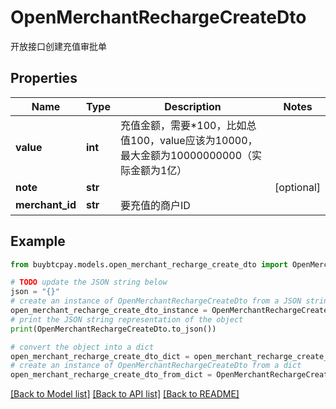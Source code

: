 # OpenMerchantRechargeCreateDto

开放接口创建充值审批单

## Properties

Name | Type | Description | Notes
------------ | ------------- | ------------- | -------------
**value** | **int** | 充值金额，需要*100，比如总值100，value应该为10000，最大金额为10000000000（实际金额为1亿） | 
**note** | **str** |  | [optional] 
**merchant_id** | **str** | 要充值的商户ID | 

## Example

```python
from buybtcpay.models.open_merchant_recharge_create_dto import OpenMerchantRechargeCreateDto

# TODO update the JSON string below
json = "{}"
# create an instance of OpenMerchantRechargeCreateDto from a JSON string
open_merchant_recharge_create_dto_instance = OpenMerchantRechargeCreateDto.from_json(json)
# print the JSON string representation of the object
print(OpenMerchantRechargeCreateDto.to_json())

# convert the object into a dict
open_merchant_recharge_create_dto_dict = open_merchant_recharge_create_dto_instance.to_dict()
# create an instance of OpenMerchantRechargeCreateDto from a dict
open_merchant_recharge_create_dto_from_dict = OpenMerchantRechargeCreateDto.from_dict(open_merchant_recharge_create_dto_dict)
```
[[Back to Model list]](../README.md#documentation-for-models) [[Back to API list]](../README.md#documentation-for-api-endpoints) [[Back to README]](../README.md)


